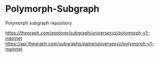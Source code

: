 # Polymorph-Subgraph
Polymorph subgraph repository

https://thegraph.com/explorer/subgraph/universexyz/polymorph-v1-mainnet
https://api.thegraph.com/subgraphs/name/universexyz/polymorph-v1-mainnet
